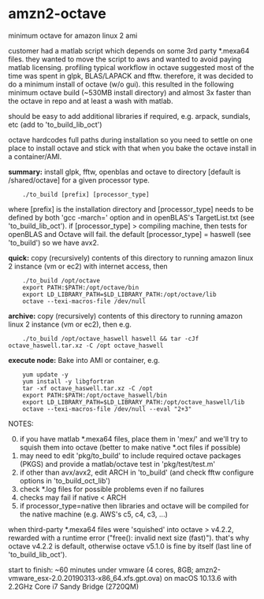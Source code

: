 # amzn2-octave
minimum octave for amazon linux 2 ami

customer had a matlab script which depends on some 3rd party \*.mexa64 files. they wanted to move the script to aws and wanted to avoid paying matlab licensing. profiling typical workflow in octave suggested most of the time was spent in glpk, BLAS/LAPACK and fftw. therefore, it was decided to do a minimum install of octave (w/o gui). this resulted in the following minimum octave build (~530MB install directory) and almost 3x faster than the octave in repo and at least a wash with matlab.

should be easy to add additional libraries if required, e.g. arpack, sundials, etc (add to 'to_build_lib_oct')

octave hardcodes full paths during installation so you need to settle on one place to install octave and stick with that when you bake the octave install in a container/AMI.

<b>summary:</b> install glpk, fftw, openblas and octave to directory [default is /shared/octave] for a given processor type. 

		./to_build [prefix] [processor_type]

where \[prefix] is the installation directory and \[processor_type] needs to be defined by both 'gcc -march=' option and in openBLAS's TargetList.txt (see 'to_build_lib_oct').
if \[processor_type] > compiling machine, then tests for openBLAS and Octave will fail. the default \[processor_type] = haswell (see 'to_build') so we have avx2.


<b>quick:</b> copy (recursively) contents of this directory to running amazon linux 2 instance (vm or ec2) with internet access, then
	
		./to_build /opt/octave
		export PATH:$PATH:/opt/octave/bin
		export LD_LIBRARY_PATH=$LD_LIBRARY_PATH:/opt/octave/lib
		octave --texi-macros-file /dev/null
		
		
<b>archive:</b> copy (recursively) contents of this directory to running amazon linux 2 instance (vm or ec2), then e.g.
	
		./to_build /opt/octave_haswell haswell && tar -cJf octave_haswell.tar.xz -C /opt octave_haswell

	
<b>execute node:</b> Bake into AMI or container, e.g.
	
		yum update -y
		yum install -y libgfortran
		tar -xf octave_haswell.tar.xz -C /opt
		export PATH:$PATH:/opt/octave_haswell/bin
		export LD_LIBRARY_PATH=$LD_LIBRARY_PATH:/opt/octave_haswell/lib
		octave --texi-macros-file /dev/null --eval "2+3"


NOTES:

0) if you have matlab \*.mexa64 files, place them in 'mex/' and we'll try to squish them into octave (better to make native \*.oct files if possible)
1) may need to edit 'pkg/to_build' to include required octave packages (PKGS) and provide a matlab/octave test in 'pkg/test/test.m'
2) if other than avx/avx2, edit ARCH in 'to_build' (and check fftw configure options in 'to_build_oct_lib')
3) check \*.log files for possible problems even if no failures
4) checks may fail if native < ARCH
5) if processor_type=native then libraries and octave will be compiled for the native machine (e.g. AWS's c5, c4, c3, ...)

when third-party \*.mexa64 files were 'squished' into octave > v4.2.2, rewarded with a runtime error ("free(): invalid next size (fast)"). that's why octave v4.2.2 is default, otherwise octave v5.1.0 is fine by itself (last line of 'to_build_lib_oct').

start to finish: ~60 minutes under vmware (4 cores, 8GB; amzn2-vmware_esx-2.0.20190313-x86_64.xfs.gpt.ova) on macOS 10.13.6 with 2.2GHz Core i7 Sandy Bridge (2720QM)

